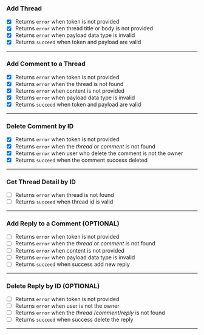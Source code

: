 ### Add Thread

- [x] Returns `error` when token is not provided
- [x] Returns `error` when thread title or body is not provided
- [x] Returns `error` when payload data type is invalid
- [x] Returns `succeed` when token and payload are valid

---

### Add Comment to a Thread

- [x] Returns `error` when token is not provided
- [x] Returns `error` when the thread is not found
- [x] Returns `error` when content is not provided
- [x] Returns `error` when payload data type is invalid
- [x] Returns `succeed` when token and payload are valid

---

### Delete Comment by ID

- [x] Returns `error` when token is not provided
- [x] Returns `error` when the _thread_ or _comment_ is not found
- [x] Returns `error` when user who delete the comment is not the owner
- [x] Returns `succeed` when the comment success deleted

---

### Get Thread Detail by ID

- [ ] Returns `error` when thread is not found
- [ ] Returns `succeed` when thread id is valid

---

### Add Reply to a Comment **(OPTIONAL)**

- [ ] Returns `error` when token is not provided
- [ ] Returns `error` when the _thread_ or _comment_ is not found
- [ ] Returns `error` when content is not provided
- [ ] Returns `error` when payload data type is invalid
- [ ] Returns `succeed` when success add new reply

---

### Delete Reply by ID **(OPTIONAL)**

- [ ] Returns `error` when token is not provided
- [ ] Returns `error` when user is not the owner
- [ ] Returns `error` when the _thread_ /_comment_/_reply_ is not found
- [ ] Returns `succeed` when success delete the reply

---
